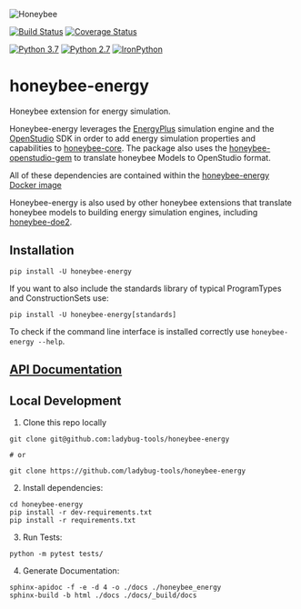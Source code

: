 ![Honeybee](http://www.ladybug.tools/assets/img/honeybee.png)

[![Build Status](https://github.com/ladybug-tools/honeybee-energy/workflows/CI/badge.svg)](https://github.com/ladybug-tools/honeybee-energy/actions)
[![Coverage Status](https://coveralls.io/repos/github/ladybug-tools/honeybee-energy/badge.svg?branch=master)](https://coveralls.io/github/ladybug-tools/honeybee-energy)

[![Python 3.7](https://img.shields.io/badge/python-3.7-blue.svg)](https://www.python.org/downloads/release/python-370/) [![Python 2.7](https://img.shields.io/badge/python-2.7-green.svg)](https://www.python.org/downloads/release/python-270/) [![IronPython](https://img.shields.io/badge/ironpython-2.7-red.svg)](https://github.com/IronLanguages/ironpython2/releases/tag/ipy-2.7.8/)

# honeybee-energy

Honeybee extension for energy simulation.

Honeybee-energy leverages the [EnergyPlus](https://github.com/NREL/EnergyPlus)
simulation engine and the [OpenStudio](https://github.com/NREL/OpenStudio)
SDK in order to add energy simulation properties and capabilities to
[honeybee-core](https://github.com/ladybug-tools/honeybee-core). The package also
uses the [honeybee-openstudio-gem](https://github.com/ladybug-tools/honeybee-openstudio-gem)
to translate honeybee Models to OpenStudio format.

All of these dependencies are contained within the [honeybee-energy Docker image](https://hub.docker.com/r/ladybugtools/honeybee-energy)

Honeybee-energy is also used by other honeybee extensions that translate honeybee
models to building energy simulation engines, including [honeybee-doe2](https://github.com/ladybug-tools/honeybee-doe2).

## Installation

`pip install -U honeybee-energy`

If you want to also include the standards library of typical ProgramTypes and
ConstructionSets use:

`pip install -U honeybee-energy[standards]`

To check if the command line interface is installed correctly use `honeybee-energy --help`.

## [API Documentation](http://ladybug-tools.github.io/honeybee-energy/docs)

## Local Development

1. Clone this repo locally
```console
git clone git@github.com:ladybug-tools/honeybee-energy

# or

git clone https://github.com/ladybug-tools/honeybee-energy
```
2. Install dependencies:
```console
cd honeybee-energy
pip install -r dev-requirements.txt
pip install -r requirements.txt
```

3. Run Tests:
```console
python -m pytest tests/
```

4. Generate Documentation:
```console
sphinx-apidoc -f -e -d 4 -o ./docs ./honeybee_energy
sphinx-build -b html ./docs ./docs/_build/docs
```
